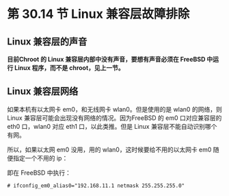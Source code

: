 # 第 30.14 节 Linux 兼容层故障排除

## Linux 兼容层的声音

**目前Chroot 的 Linux 兼容层内部中没有声音，要想有声音必须在 FreeBSD 中运行 Linux 程序，而不是 chroot，见上一节。**

## Linux 兼容层网络

如果本机有以太网卡 em0，和无线网卡 wlan0。但是使用的是 wlan0 的网络，则 Linux 兼容层可能会出现没有网络的情况。因为FreeBSD 的 em0 口对应兼容层的 eth0 口，wlan0 对应 eth1 口，以此类推。但是 Linux 兼容层不能自动识别哪个有网。

所以，如果以太网 em0 没用，用的 wlan0，这时候要给不用的以太网卡 em0 随便指定一个不用的 ip：

即在 FreeBSD 中执行：

```
# ifconfig_em0_alias0="192.168.11.1 netmask 255.255.255.0" 
```
